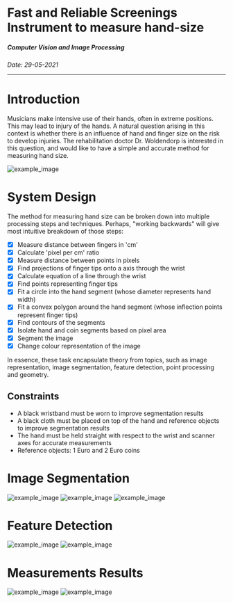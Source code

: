 # Fast and Reliable Screenings Instrument to measure hand-size
##### Computer Vision and Image Processing

*Date: 29-05-2021*

----

# Introduction 
Musicians make intensive use of their hands, often in extreme positions.
This may lead to injury of the hands.
A natural question arising in this context is whether there is an influence of hand and finger size on the risk to develop injuries.
The rehabilitation doctor Dr. Woldendorp is interested in this question, and would like to have a simple and accurate method for measuring hand size. 

![example_image](res/handscans_assignment.png)

# System Design
The method for measuring hand size can be broken down into multiple processing steps and techniques. Perhaps, "working backwards" will give most intuitive breakdown of those steps:

- [x] Measure distance between fingers in 'cm'
- [x] Calculate 'pixel per cm' ratio
- [x] Measure distance between points in pixels
- [x] Find projections of finger tips onto a axis through the wrist
- [x] Calculate equation of a line through the wrist
- [x] Find points representing finger tips
- [x] Fit a circle into the hand segment (whose diameter represents hand width)
- [x] Fit a convex polygon around the hand segment (whose inflection points represent finger tips)
- [x] Find contours of the segments
- [x] Isolate hand and coin segments based on pixel area 
- [x] Segment the image
- [x] Change colour representation of the image

In essence, these task encapsulate theory from topics, such as image representation, image segmentation, feature detection, point processing and geometry. 

## Constraints
- A black wristband must be worn to improve segmentation results
- A black cloth must be placed on top of the hand and reference objects to improve segmentation results
- The hand must be held straight with respect to the wrist and scanner axes for accurate measurements
- Reference objects: 1 Euro and 2 Euro coins
 
# Image Segmentation

![example_image](res/thresholding.png)
![example_image](res/morph.png)
![example_image](res/segmentation.png)

# Feature Detection

![example_image](res/circle.png)
![example_image](res/feature.png)

# Measurements Results

![example_image](res/out.jpg)
![example_image](res/measurements.png)
